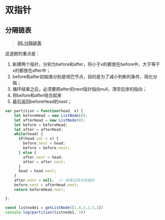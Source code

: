 # 双指针

## 分隔链表
> [86.分隔链表](https://leetcode-cn.com/problems/partition-list/submissions/)

这道题的重点是：
1. 新建两个指针，分别为before和after，将小于x的都放在before中，大于等于x的都放在after中；
2. before和after初始值分别是哑巴节点，目的是为了减小判断的条件，简化分隔；
3. 循环结束之后，必须要把after的next指针指向null，清空后序的指向；
4. 将before和after结合起来
5. 最后返回beforeHead的next；
```js
var partition = function(head, x) {
    let beforeHead = new ListNode(0);
    let afterHead = new ListNode(0);
    let before = beforeHead;
    let after = afterHead;
    while(head) {
      if(head.val < x) {
        before.next = head;
        before = before.next;
      } else {
        after.next = head;
        after = after.next;
      }
      head = head.next;
    }
    after.next = null;  // 结束比较大的指针
    before.next = afterHead.next;
    return beforeHead.next;

};

const listnode1 = getListNode([1,4,3,2,5,2])
console.log(partition(listnode1, 3))
```
